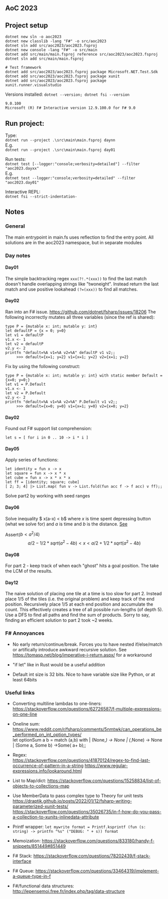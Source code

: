 ## AoC 2023

## Project setup

```
dotnet new sln -o aoc2023
dotnet new classlib -lang "F#" -o src/aoc2023
dotnet sln add src/aoc2023/aoc2023.fsproj
dotnet new console -lang "F#" -o src/main
dotnet add src/main/main.fsproj reference src/aoc2023/aoc2023.fsproj
dotnet sln add src/main/main.fsproj

# Test framework
dotnet add src/aoc2023/aoc2023.fsproj package Microsoft.NET.Test.Sdk
dotnet add src/aoc2023/aoc2023.fsproj package xunit
dotnet add src/aoc2023/aoc2023.fsproj package xunit.runner.visualstudio
```

Versions installed: `dotnet --version; dotnet fsi --version`

```
9.0.100
Microsoft (R) F# Interactive version 12.9.100.0 for F# 9.0
```

## Run project:

Type:  
 `dotnet run --project .\src\main\main.fsproj daynn`  
E.g.  
 `dotnet run --project .\src\main\main.fsproj day01`

Run tests:  
 `dotnet test [--logger:"console;verbosity=detailed"] --filter "aoc2023.dayxx"`  
E.g.  
 `dotnet test --logger:"console;verbosity=detailed" --filter "aoc2023.day01"`

Interactive REPL:  
 `dotnet fsi --strict-indentation-`

## Notes

### General

The main entrypoint in main.fs uses reflection to find the entry point.
All solutions are in the aoc2023 namespace, but in separate modules

### Day notes

#### Day01

The simple backtracking regex `xxx(?!.*(xxx))` to find the last match doesn't handle overlapping strings like "twoneight".
Instead return the last match and use positive lookahead `(?=(xxx))` to find all matches.

#### Day02

Ran into an F# issue. https://github.com/dotnet/fsharp/issues/18206
The following incorrectly mutates all three variables (since the ref is shared):

```
type P = {mutable x: int; mutable y: int}
let defaultP = {x = 0; y=0}
let v1 = defaultP
v1.x <- 1
let v2 = defaultP
v2.y <- 2
printfn "default=%A v1=%A v2=%A" defaultP v1 v2;;
     >>> default={x=1; y=2} v1={x=1; y=2} v2={x=1; y=2}

```

Fix by using the following construct:

```
type P = {mutable x: int; mutable y: int} with static member Default = {x=0; y=0;}
let v1 = P.Default
v1.x <- 1
let v2 = P.Default
v2.y <- 2
printfn "default=%A v1=%A v2=%A" P.Default v1 v2;;
     >>> default={x=0; y=0} v1={x=1; y=0} v2={x=0; y=2}
```

#### Day02

Found out F# support list comprehension:

```
let s = [ for i in 0 .. 10 -> i * i ]
```

#### Day05

Apply series of functions:

```
let identity = fun x -> x
let square = fun x -> x * x
let cube = fun x -> x * x * x
let ff = [identity; square; cube]
[ 2; 3; 4] |> List.map( fun v -> List.fold(fun acc f -> f acc) v ff);;
```

Solve part2 by working with seed ranges

#### Day06

Solve inequality $ x(a-x) < b$ where $x$ is time spent depressing button (what we solve for) and $a$ is time and $b$ is the distance.
[See](https://www.wolframalpha.com/input?i=x%5Cleft%28a-x%5Cright%29%3Eb)

Assert($b<a^2/4$)
$$ a/2 - 1/2*sqrt(a^2-4b) < x < a/2 + 1/2*sqrt(a^2-4b) $$

#### Day08

For part 2 - keep track of when each "ghost" hits a goal position. The take the LCM of the results.

#### Day12

The naive solution of placing one tile at a time is too slow for part 2. Instead place 1/5 of the tiles (i.e. the original problem) and keep track of the end position. Recursively place 1/5 at each end position and accumulate the count. This effectively creates a tree of all possible run-lengths (of depth 5). Use a DFS to find all paths and find the sum of products.
Sorry to say, finding an efficient solution to part 2 took ~2 weeks.

### F# Annoyances

- No early return/continue/break. Forces you to have nested if/else/match or artifically introduce awkward recursive solution. See https://tomasp.net/blog/imperative-i-return.aspx/ for a workaround

- "if let" like in Rust would be a useful addition

- Default int size is 32 bits. Nice to have variable size like Python, or at least 64bits

### Useful links

- Converting multiline lambdas to one-liners:  
  https://stackoverflow.com/questions/62726587/f-multiple-expressions-on-one-line

- Oneline sum:  
  https://www.reddit.com/r/fsharp/comments/5nmtwk/can_operations_be_performed_on_int_option_types/  
  let optionSum a b = match (a,b) with | (None,_) -> None | (_,None) -> None | (Some a, Some b) ->Some( a+ b);;

- Regex:  
  https://stackoverflow.com/questions/41870124/regex-to-find-last-occurrence-of-pattern-in-a-string
  https://www.regular-expressions.info/lookaround.html

- List to Map/dict:
  https://stackoverflow.com/questions/15258834/list-of-objects-to-collections-map

- Use MemberData to pass complex type to Theory for unit tests
  https://draptik.github.io/posts/2022/01/12/fsharp-writing-parameterized-xunit-tests/
  https://stackoverflow.com/questions/35026735/in-f-how-do-you-pass-a-collection-to-xunits-inlinedata-attribute

- Printf wrapper:
  `let mywrite format = Printf.ksprintf (fun (s: string) -> printfn "%s" ("DEBUG: " + s)) format`

- Memoization: https://stackoverflow.com/questions/833180/handy-f-snippets/851449#851449

- F# Stack: https://stackoverflow.com/questions/78202439/f-stack-interface

- F# Queue: https://stackoverflow.com/questions/33464319/implement-a-queue-type-in-f

- F#/functional data structures: http://lepensemoi.free.fr/index.php/tag/data-structure
